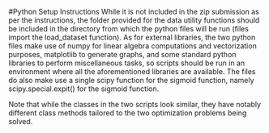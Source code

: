 #Python Setup Instructions
While it is not included in the zip submission as per the instructions, the folder provided for the data utility functions should be included in the directory from which the python files will be run (files import the load_dataset function). As for external libraries, the two python files make use of numpy for linear algebra computations and vectorization purposes, matplotlib to generate graphs, and some standard python libraries to perform miscellaneous tasks, so scripts should be run in an environment where all the aforementioned libraries are available. The files do also make use a single scipy function for the sigmoid function, namely scipy.special.expit() for the sigmoid function.

Note that while the classes in the two scripts look similar, they have notably different class methods tailored to the two optimization problems being solved.